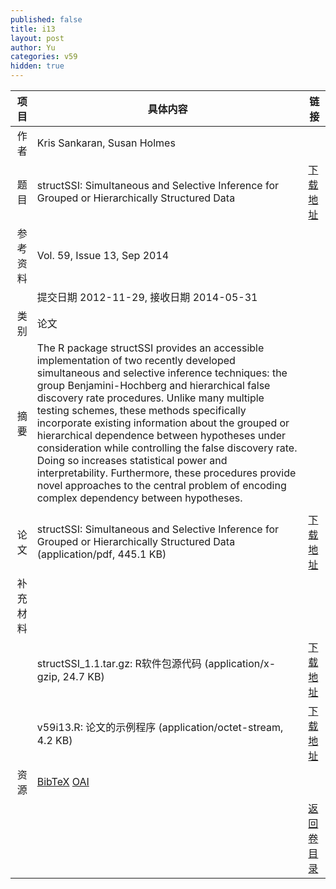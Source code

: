 ```yaml
---
published: false
title: i13
layout: post
author: Yu
categories: v59
hidden: true
---
```


| 项目 | 具体内容 | 链接 |
|---:|---|---|
| 作者 | Kris Sankaran, Susan Holmes| |
| 题目 |structSSI: Simultaneous and Selective Inference for Grouped or Hierarchically Structured Data | [下载地址](http://www.jstatsoft.org/v59/i13/paper) |
| 参考资料 |Vol. 59, Issue 13, Sep 2014 | |
| | 提交日期 2012-11-29, 接收日期 2014-05-31| | 
| 类别 | 论文| |
| 摘要 | The R package structSSI provides an accessible implementation of two recently developed simultaneous and selective inference techniques: the group Benjamini-Hochberg and hierarchical false discovery rate procedures. Unlike many multiple testing schemes, these methods specifically incorporate existing information about the grouped or hierarchical dependence between hypotheses under consideration while controlling the false discovery rate. Doing so increases statistical power and interpretability. Furthermore, these procedures provide novel approaches to the central problem of encoding complex dependency between hypotheses.
| |
| 论文 | structSSI: Simultaneous and Selective Inference for Grouped or Hierarchically Structured Data  (application/pdf, 445.1 KB)| [下载地址](http://www.jstatsoft.org/v59/i13/paper) |
| 补充材料 | | |
| |structSSI_1.1.tar.gz: R软件包源代码  (application/x-gzip, 24.7 KB)|  [下载地址](http://www.jstatsoft.org/v59/i13/supp/1) |
| |v59i13.R:             论文的示例程序  (application/octet-stream, 4.2 KB)|  [下载地址](http://www.jstatsoft.org/v59/i13/supp/2) |
| 资源 | [BibTeX](http://www.jstatsoft.org/v59/i13/bibtex) [OAI](http://www.jstatsoft.org/oai?verb=GetRecord&identifier=oai.jstatsoft/v59/i13&prefix=oai_dc)| |
| |  | [返回卷目录]({{site.baseurl}}/volume/v59.html) |